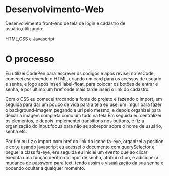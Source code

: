 # Desenvolvimento-Web

Desenvolvimento front-end de tela de login e cadastro de usuário,utilizando:

HTML,CSS e Javascript

# O processo

 Eu utilizei CodePen para escrever os códigos e após revisei no VsCode, comecei escrevendo o HTML, criando um card para os acessos de usuario e senha, e logo após inseri label-float, para colocar os botões de entrar e senha, e por último um href onde mais tarde inseri o link do cadastro. 
  
  Com o CSS eu comecei trocando a fonte do projeto e fazendo o import, em seguida para dar um pouco de vida para a tela eu usei um imgur para fazer o background-imagem,pegando a url pelo mesmo, e depois organizei para deixar a imagem completa como um todo na tela.Em seguida eu centralizei os elementos, e depois implementei transitions nos buttons, e fiz a organização do input:focus para não se sobrepor sobre o nome de usuário, senha etc.
  
  Por fim eu fiz o import com href do link do icone fa-eye, organizei a position  e cor,e usando javascript eu acessei o documento com querySelector e peguei a class fa-eye, em seguida eu iniciei um evento que ao clicar executa uma função dentro do input de senha, atribui o tipo, e adicionei a mudança de password para text, tendo assim a visualização da sua senha e podendo ocultar a qualquer momento.
  

 
 
 
 







